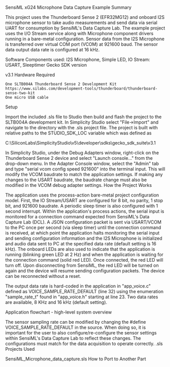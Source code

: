SensiML xG24 Microphone Data Capture Example
Summary

This project uses the Thunderboard Sense 2 (EFR32MG12) and onboard I2S microphone sensor to take audio measurements and send data via serial UART for consumption by SensiML's Data Capture Lab. The example project uses the I/O Stream service along with Microphone component drivers running in a bare-metal configuration. Sensor data from the I2S Microphone is transferred over virtual COM port (VCOM) at 921600 baud. The sensor data output data rate is configured at 16 kHz.

Software Components used: I2S Microphone, Simple LED, IO Stream: USART, Sleeptimer
Gecko SDK version

v3.1
Hardware Required

    One SLTB004A Thunderboard Sense 2 Development Kit https://www.silabs.com/development-tools/thunderboard/thunderboard-sense-two-kit
    One micro USB cable

Setup

Import the included .sls file to Studio then build and flash the project to the SLTB004A development kit. In Simplicity Studio select "File->Import" and navigate to the directory with the .sls project file. The project is built with relative paths to the STUDIO_SDK_LOC variable which was defined as

C:\SiliconLabs\SimplicityStudio\v5\developer\sdks\gecko_sdk_suite\v3.1

In Simplicity Studio, under the Debug Adapters window, right-click on the Thunderboard Sense 2 device and select "Launch console..." from the drop-down menu. In the Adapter Console window, select the "Admin" tab and type "serial vcom config speed 921600" into the terminal input. This will modify the VCOM baudrate to match the application settings. If making any changes to the USART baudrate, the baudrate change must also be modified in the VCOM debug adapter settings.
How the Project Works

The application uses the process-action bare-metal project configuration model. First, the IO Stream/USART are configured for 8 bit, no parity, 1 stop bit, and 921600 baudrate. A periodic sleep timer is also configured with 1 second interrupt. Within the application's process actions, the serial input is monitored for a connection command expected from SensiML's Data Capture Lab (DCL). A JSON configuration packet is sent via USART/VCOM to the PC once per second (via sleep timer) until the connection command is received, at which point the application halts monitoring the serial input and sending configuration information and the I2S Microphone is initialized and audio data sent to PC at the specified data rate (default setting is 16 kHz). The onboard LEDs are also used to indicate that the application is running (blinking green LED at 2 Hz) and when the application is waiting for the connection command (solid red LED). Once connected, the red LED will turn off. Upon disconnecting from SensiML, the red LED will be turned on again and the device will resume sending configuration packets. The device can be reconnected without a reset.

The output data rate is hard-coded in the application in "app_voice.c" defined as VOICE_SAMPLE_RATE_DEFAULT (line 32) using the enumeration "sample_rate_t" found in "app_voice.h" starting at line 23. Two data rates are available, 8 KHz and 16 kHz (default setting).

Application flowchart - high-level system overview

The sensor sampling rate can be modified by changing the #define VOICE_SAMPLE_RATE_DEFAULT in the source. When doing so, it is important for the user to also configure/re-configure the sensor settings within SensiML's Data Capture Lab to reflect these changes. The configurations must match for the data acquisition to operate correctly.
.sls Projects Used

SensiML_Microphone_data_capture.sls
How to Port to Another Part
